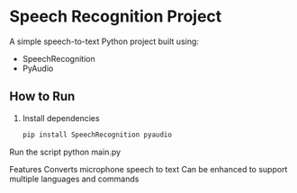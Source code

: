 # Speech Recognition Project

A simple speech-to-text Python project built using:
- SpeechRecognition
- PyAudio

## How to Run
1. Install dependencies  
   ```bash
   pip install SpeechRecognition pyaudio

Run the script
python main.py


Features
Converts microphone speech to text
Can be enhanced to support multiple languages and commands
